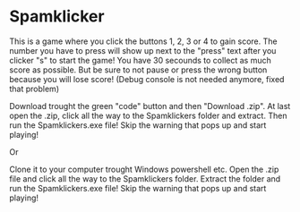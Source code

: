 # Spamklicker
This is a game where you click the buttons 1, 2, 3 or 4 to gain score. The number you have to press will show up next to the "press" text after you clicker "s" to start the game! You have 30 secounds to collect as much score as possible. But be sure to not pause or press the wrong button because you will lose score! (Debug console is not needed anymore, fixed that problem)

Download trought the green "code" button and then "Download .zip". At last open the .zip, click all the way to the Spamklickers folder and extract. Then run the Spamklickers.exe file! Skip the warning that pops up and start playing!

Or

Clone it to your computer trought Windows powershell etc. Open the .zip file and click all the way to the Spamklickers folder. Extract the folder and run the Spamklickers.exe file! Skip the warning that pops up and start playing!
